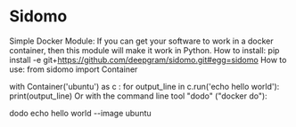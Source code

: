 # Sidomo
Simple Docker Module: If you can get your software to work in a docker container, then this module will make it work in Python.
How to install:
pip install -e git+https://github.com/deepgram/sidomo.git#egg=sidomo
How to use:
from sidomo import Container

with Container('ubuntu') as c :
    for output_line in c.run('echo hello world'):
        print(output_line)
Or with the command line tool "dodo" ("docker do"):

dodo echo hello world --image ubuntu
